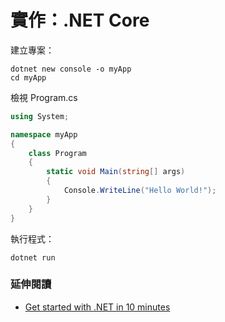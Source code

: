 # 實作：.NET Core

建立專案：

```text
dotnet new console -o myApp
cd myApp
```

檢視 Program.cs

```csharp
using System;

namespace myApp
{
    class Program
    {
        static void Main(string[] args)
        {
            Console.WriteLine("Hello World!");
        }
    }
}
```

執行程式：

```text
dotnet run
```

### 延伸閱讀

* [Get started with .NET in 10 minutes](https://www.microsoft.com/net/learn/get-started/linux/ubuntu16-04)

